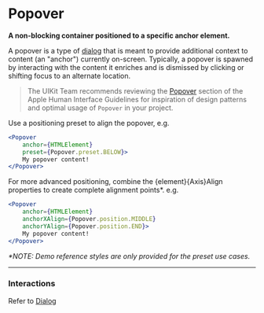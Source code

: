# Popover
__A non-blocking container positioned to a specific anchor element.__

A popover is a type of [dialog](boundless-dialog/README.md) that is meant to provide additional context to content (an "anchor") currently on-screen. Typically, a popover is spawned by interacting with the content it enriches and is dismissed by clicking or shifting focus to an alternate location.

> The UIKit Team recommends reviewing the [Popover](https://developer.apple.com/library/mac/documentation/UserExperience/Conceptual/OSXHIGuidelines/ControlsView.html#//apple_ref/doc/uid/20000957-CH52-SW2) section of the Apple Human Interface Guidelines for inspiration of design patterns and optimal usage of `Popover` in your project.

Use a positioning preset to align the popover, e.g.

```jsx
<Popover
    anchor={HTMLElement}
    preset={Popover.preset.BELOW}>
    My popover content!
</Popover>
```

For more advanced positioning, combine the {element}{Axis}Align properties to create complete alignment points*. e.g.

```jsx
<Popover
    anchor={HTMLElement}
    anchorXAlign={Popover.position.MIDDLE}
    anchorYAlign={Popover.position.END}>
    My popover content!
</Popover>
```

_*NOTE: Demo reference styles are only provided for the preset use cases._

---

### Interactions

Refer to [Dialog](boundless-dialog/README.md)
